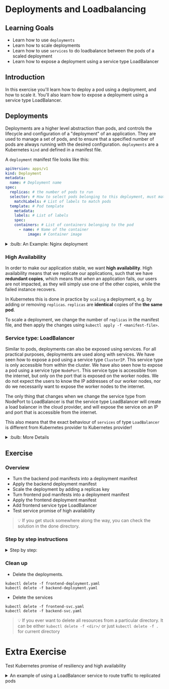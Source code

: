 # Deployments and Loadbalancing

## Learning Goals

- Learn how to use `deployments`
- Learn how to scale deployments
- Learn how to use `services` to do loadbalance between the pods of a scaled deployment
- Learn how to expose a deployment using a service type LoadBalancer

## Introduction

In this exercise you'll learn how to deploy a pod using a deployment, and how to scale it. You'll also learn how to expose a deployment using a service type LoadBalancer.

## Deployments

Deployments are a higher level abstraction than pods, and controls the lifecycle and configuration of a "deployment" of an application.
They are used to manage a set of pods, and to ensure that a specified number of pods are always running with the desired configuration.
`deployments` are a Kubernetes `kind` and defined in a manifest file.

A `deployment` manifest file looks like this:

```yaml
apiVersion: apps/v1
kind: Deployment
metadata:
  name: # Deployment name
spec:
  replicas: # the number of pods to run
  selector: # How to select pods belonging to this deployment, must match the pod template's labels
    matchLabels: # List of labels to match pods
  template: # Pod template
    metadata:
    labels: # List of labels
    spec:
    containers: # List of containers belonging to the pod
      - name: # Name of the container
          image: # Container image
```

<details>
<summary>:bulb: An Example: Nginx deployment</summary>

An example of a deployment manifest file for nginx would look like this:

```yaml
apiVersion: apps/v1
kind: Deployment
metadata:
  name: nginx-deployment
spec:
  replicas: 3
  selector:
    matchLabels:
      run: nginx
  template:
    metadata:
    labels:
      run: nginx
    spec:
      containers:
        - name: nginx
          image: nginx:latest
          ports:
            - containerPort: 80
```

</details>

### High Availability

In order to make our application stable, we want **high availability**.
High availability means that we replicate our applications, such that we have **redundant copies**, which means that _when_ an application fails, our users are not impacted, as they will simply use one of the other copies, while the failed instance recovers.

In Kubernetes this is done in practice by `scaling` a deployment, e.g. by adding or removing `replicas`.
`replicas` are **identical** copies of the **the same pod**.

To scale a deployment, we change the number of `replicas` in the manifest file, and then apply the changes using `kubectl apply -f <manifest-file>`.

### Service type: LoadBalancer

Similar to pods, deployments can also be exposed using services.
For all practical purposes, deployments are used along with services.
We have seen how to expose a pod using a service type `ClusterIP`.
This service type is only accessible from within the cluster.
We have also seen how to expose a pod using a service type `NodePort`.
This service type is accessible from the internet, but only on the port that is exposed on the worker nodes.
We do not expect the users to know the IP addresses of our worker nodes, nor do we necessarily want to expose the worker nodes to the internet.

The only thing that changes when we change the service type from NodePort to LoadBalancer is that the service type LoadBalancer will create a load balancer in the cloud provider, and will expose the service on an IP and port that is accessible from the internet.

This also means that the exact behaviour of `services` of type `LoadBalancer` is different from Kubernetes provider to Kubernetes provider!

<details>
<summary>
:bulb: More Details
</summary>

The type LoadBalancer is only available for use, if your Kubernetes cluster is setup in one of the public cloud providers like GCE, AWS, etc. or if the admin of a local cluster has set it up, using for example [metallb](https://metallb.org/).

</details>

## Exercise

### Overview

- Turn the backend pod manifests into a deployment manifest
- Apply the backend deployment manifest
- Scale the deployment by adding a replicas key
- Turn frontend pod manifests into a deployment manifest
- Apply the frontend deployment manifest
- Add frontend service type LoadBalancer
- Test service promise of high availability

> :bulb: If you get stuck somewhere along the way, you can check the solution in the done directory.

### Step by step instructions

<details>
<summary>
Step by step:
</summary>

- Go into the `deployments-loadbalancing/start` directory.

In the directory we have the pod manifests for the backend and frontend that have created in the previous exercises.
We also have two services, one for the backend (type ClusterIP) and one for the frontend (type NodePort).

- Deploy the frontend pod as well as the two services.
  Use the `kubectl apply -f` command.

- Verify that the frontend is accessible from the browser.

<details>

<summary>
How do I connect to a pod through a NodePort service?
</summary>

> :bulb: In previous exercises you learned how connect to a pod exposed through a NodePort service, you need to find the nodePort using `kubectl get service` and the IP address of one of the nodes using `kubectl get nodes -o wide`
> Then combine the node IP address and nodePort with a colon between them, in a browser or using curl:

```
http://<node-ip>:<nodePort>
```

</details>

**Turn the backend pod manifests into a deployment manifest**

- Open both the backend-deployment.yaml and the backend-pod.yaml files in your editor.

- add the api-version and kind keys to the backend-deployment.yaml file. The api-version should be `apps/v1` and the kind should be `Deployment`.
- Give the deployment a name of backend under `metadata.name` key, use `backend`.
- Add a label of `run: backend` under `metadata.labels` key.
- The `spec.replicas` key denotes how many replicas we would like. Set it to 1 to begin with.

Before we go to the selector key, we need to add the pod template.
The pod template is the same as the pod manifest we have been using.

We want to populate the deployment manifest with the information from the pod manifest.

- Copy the `metadata.labels` (do not copy `metadata.name`) and `spec` contents of the backend-pod.yaml file into the backend-deployment.yaml file under the `spec.template` key.

<details>
<summary>
:bulb: hint (solution)
</summary>

```yaml
apiVersion: apps/v1
kind: Deployment
metadata:
  labels:
    run: backend
  name: backend
spec:
  replicas: 1
  selector:
    matchLabels:
      run: backend
  template:
    metadata:
      labels:
        run: backend
    spec:
      containers:
        - image: ghcr.io/eficode-academy/quotes-flask-backend:release
          name: quotes-flask-backend
```

</details>

Now we want the deployment controller to manage the pods.
We need to add a selector to the deployment manifest.

- Add a selector key under the `spec` key.
  The selector key should have a matchLabels key.
  The matchLabels key should have a `run: backend` key-value pair.

<details>
<summary>
:bulb: hint
</summary>

The `matchLabels` key should look like this:

```yaml
...
spec:
  replicas: 1
  selector:
    matchLabels:
      run: backend
  template:
  ...
```

The same as the labels key in the metadata key of the pod template.

</details>

**Apply the deployment manifest**

- Apply the deployment manifest, the same way we have applied the pod manifests, just pointing to a different file.

```
kubectl apply -f backend-deployment.yaml
```

Expected output:

```
deployment.apps/backend-deployment created
```

- Check that the deployment has been created.

```
kubectl get deployments
```

Expected output:

```
NAME      DESIRED   CURRENT   UP-TO-DATE   AVAILABLE   AGE
backend   1         1         1            1           1m
```

- Check that the pod has been created.

```
kubectl get pods
```

Expected output:

```
NAME                      READY     STATUS    RESTARTS   AGE
backend-5f4b8b7b4-5x7xg   1/1       Running   0          1m
```

- Access the frontend again from the browser.
  It should now be able to access the backend.

- If this works, please delete the `backend-pod.yaml` file, as we now have upgraded to a deployment and no longer need it!

**Scale the deployment by adding a replicas key**

- Scale the deployment by changing the replicas key in the deployment manifest.
  Set the replicas key to 3.

- Apply the deployment manifest again.

```
kubectl apply -f backend-deployment.yaml
```

Expected output:

```
deployment.apps/backend-deployment configured
```

- Check that the deployment has been scaled.

```
kubectl get deployments
```

Expected output:

```
NAME      READY   UP-TO-DATE   AVAILABLE   AGE
backend   3/3     3            3           3m29s
```

- Check that the pods have been scaled.

```
kubectl get pods
```

Expected output:

```
NAME                      READY     STATUS    RESTARTS   AGE
backend-5f4b8b7b4-5x7xg   1/1       Running   0          2m
backend-5f4b8b7b4-6j6xg   1/1       Running   0          1m
backend-5f4b8b7b4-7x7xg   1/1       Running   0          1m
```

- Access the frontend again from the browser. It should now periodically change the `hostname` part of the website.

<!-- <details> -->
<!-- <summary>Extra</summary> -->
<!-- TODO: explain relationship between pod name and deployment name -->
<!-- </details> -->

**Turn frontend pod manifests into a deployment manifest**

You will now do the exact same thing for the frontend, we will walk you through it again, but at a higher level, if get stuck you can go back and double check how you did it for the backend.

- Open both the frontend-deployment.yaml and the frontend-pod.yaml files in your editor.
- add the api-version and kind keys to the frontend-deployment.yaml file.
- Give the deployment a name of `frontend` under `metadata.name` key.
- Add a label of `run: frontend` under `metadata.labels` key.
- Set `spec.replicas` to 3.
- Copy the `metadata` and `spec` contents of the frontend-pod.yaml file into the frontend-deployment.yaml file under the `spec.template` key.
- Add a selector key under the `spec` key.
  The selector key should have a matchLabels key.
  The matchLabels key should have a `run: frontend` key-value pair.

**Apply the frontend deployment manifest**

- First, delete the frontend pod.

```
kubectl delete pod frontend
```

Expected output:

```
pod "frontend" deleted
```

- Apply the frontend deployment manifest.

```
kubectl apply -f frontend-deployment.yaml
```

Expected output:

```
deployment.apps/frontend-deployment created
```

- Check that the deployment has been created.

```
kubectl get deployments
```

Expected output:

```
NAME       READY   UP-TO-DATE   AVAILABLE   AGE
backend    3/3     3            3           2m41s
frontend   3/3     3            3           2m41s
```

- Check that the pod has been created.

```
kubectl get pods
```

Expected output:

```
NAME                       READY     STATUS    RESTARTS   AGE
backend-5f4b8b7b4-5x7xg    1/1       Running   0          3m
backend-5f4b8b7b4-6j6xg    1/1       Running   0          2m
backend-5f4b8b7b4-7x7xg    1/1       Running   0          2m
frontend-47b45fb8b-4x7xg   1/1       Running   0          1m
frontend-47b45fb8b-4j6xg   1/1       Running   0          1m
frontend-47b45fb8b-4x7xg   1/1       Running   0          1m
```

- Access the frontend again from the browser.
  Note that both the frontend and backend hostname parts of the website should change periodically.

- If this works, please delete the `frontend-pod.yaml` file, as we now have upgraded to a deployment and no longer need it!

**Add frontend service type loadbalancer**

- Change the frontend service type to `LoadBalancer` in the frontend-svc.yaml file.

- Apply the frontend service manifest file again.

```
kubectl apply -f frontend-svc.yaml
```

Expected output:

```
service/frontend-svc configured
```

- Check that the service has been created.

```
kubectl get services
```

Expected output:

```
NAME       TYPE           CLUSTER-IP      EXTERNAL-IP                                                              PORT(S)          AGE
backend    ClusterIP      172.20.211.99   <none>                                                                   5000/TCP         3h13m
frontend   LoadBalancer   172.20.30.195   a99b267dc38c94ec3b0507427c1a2665-362778330.eu-west-1.elb.amazonaws.com   5000:32146/TCP   13m
```

> Note: The EXTERNAL-IP will be different for you.

> Note: It may take a few minutes for the EXTERNAL-IP to be assigned.

> Note: Even though it is called "EXTERNAL-IP" it is actually a DNS name (this is an AWS quirk).

- Access the frontend through the EXTERNAL-IP from the browser. Remember to add the port to the url like:

```
http://a99b267dc38c94ec3b0507427c1a2665-362778330.eu-west-1.elb.amazonaws.com:5000
```

</details>

### Clean up

- Delete the deployments.

```
kubectl delete -f frontend-deployment.yaml
kubectl delete -f backend-deployment.yaml
```

- Delete the services

```
kubectl delete -f frontend-svc.yaml
kubectl delete -f backend-svc.yaml
```

> :bulb: If you ever want to delete all resources from a particular directory. It can be either `kubectl delete -f <dir>/` or just `kubectl delete -f .` for current directory

# Extra Exercise

Test Kubernetes promise of resiliency and high availability

<details>
<summary>
An example of using a LoadBalancer service to route traffic to replicated pods
</summary>

We can use the `ghcr.io/eficode-academy/network-multitool` image to illustrate both high availability and load balancing of `services`.
The `network-multitool` pod will serve a tiny webpage that dynamically contains the pod hostname and IP address of the pod.
This enables us to see which of a group of network-multitool pods that served the request.

Create the network-multitool deployment:

```
kubectl create deployment customnginx --image ghcr.io/eficode-academy/network-multitool --port 80 --replicas 4
```

We create the network-multitool deployment with the name "customnginx" and with four replicas, so we expect to have four pods.

We also create a service of type `LoadBalancer`:

```
kubectl expose deployment customnginx --port 80 --type LoadBalancer
```

> :bulb: It might take a minute to provision the LoadBalancer, if you are using AWS, then `kubectl get services` will show you the DNS name of the provisioned LoadBalancer immediately, but it will be a moment before it is ready.

When the LoadBalancer is ready we setup a loop to keep sending requests to the pods:

```
while true; do  curl --connect-timeout 1 -m 1 -s <loadbalancerIP> ; sleep 0.5; done
```

Expected output:

```
Eficode Academy Network MultiTool (with NGINX) - customnginx-7fcfd947cf-zbvtd - 100.96.2.36 <BR></p>
Eficode Academy Network MultiTool (with NGINX) - customnginx-7fcfd947cf-zbvtd - 100.96.1.150 <BR></p>
Eficode Academy Network MultiTool (with NGINX) - customnginx-7fcfd947cf-zbvtd - 100.96.2.37 <BR></p>
Eficode Academy Network MultiTool (with NGINX) - customnginx-7fcfd947cf-zbvtd - 100.96.2.37 <BR></p>
Eficode Academy Network MultiTool (with NGINX) - customnginx-7fcfd947cf-zbvtd - 100.96.2.36 <BR></p>
```

We see that when we query the LoadBalancer IP, it is giving us result/content from all four pods.
None of the curl commands time out.
Now, if we kill three out of four pods, the service should still respond, without timing out.
We let the loop run in a separate terminal, and kill three pods of this deployment from another terminal.

```
kubectl delete pod customnginx-3557040084-1z489 customnginx-3557040084-3hhlt customnginx-3557040084-c6skw
```

Expected output:

```
pod "customnginx-3557040084-1z489" deleted
pod "customnginx-3557040084-3hhlt" deleted
pod "customnginx-3557040084-c6skw" deleted
```

Immediately check the other terminal for any failed curl commands or timeouts.

```
Eficode Academy Network MultiTool (with NGINX) - customnginx-59db6cff7b-4w4gf - 10.244.0.19
```

Expected output:

```
Eficode Academy Network MultiTool (with NGINX) - customnginx-59db6cff7b-h2dbg - 10.244.0.21
Eficode Academy Network MultiTool (with NGINX) - customnginx-59db6cff7b-5xbjc - 10.244.0.22
Eficode Academy Network MultiTool (with NGINX) - customnginx-59db6cff7b-h2dbg - 10.244.0.21
Eficode Academy Network MultiTool (with NGINX) - customnginx-59db6cff7b-4wn9c - 10.244.0.20
Eficode Academy Network MultiTool (with NGINX) - customnginx-59db6cff7b-5xbjc - 10.244.0.22
Eficode Academy Network MultiTool (with NGINX) - customnginx-59db6cff7b-h2dbg - 10.244.0.21
Eficode Academy Network MultiTool (with NGINX) - customnginx-59db6cff7b-5xbjc - 10.244.0.22
```

We notice that no curl commands failed, and actually we have started seeing new IPs.
Why is that?
It is because, as soon as the pods are deleted, the deployment sees that it's desired state is four pods, and there is only one running, so it immediately starts three more to reach the desired state of four pods.
And, while the pods are in process of starting, one surviving pod serves all of the traffic, preventing our application from missing any requests.

```
kubectl get pods
```

Expected output:

```
NAME                           READY     STATUS        RESTARTS   AGE
customnginx-3557040084-0s7l8   1/1       Running       0          15s
customnginx-3557040084-1z489   1/1       Terminating   0          16m
customnginx-3557040084-3hhlt   1/1       Terminating   0          16m
customnginx-3557040084-bvtnh   1/1       Running       0          15s
customnginx-3557040084-c6skw   1/1       Terminating   0          16m
customnginx-3557040084-fw1t3   1/1       Running       0          16m
customnginx-3557040084-xqk1n   1/1       Running       0          15s
```

This proves, Kubernetes enables high availability, by using multiple replicas of a pod, and loadbalancing between them.

Remember to clean up the deployment afterwards with:

```
kubectl delete deployment customnginx
```

And delete the LoadBalancer service:

```
kubectl delete service customnginx
```

</details>
